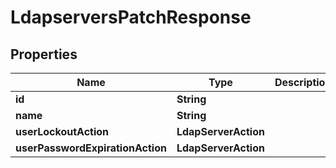 

# LdapserversPatchResponse


## Properties

| Name | Type | Description | Notes |
|------------ | ------------- | ------------- | -------------|
|**id** | **String** |  |  [optional] |
|**name** | **String** |  |  [optional] |
|**userLockoutAction** | **LdapServerAction** |  |  [optional] |
|**userPasswordExpirationAction** | **LdapServerAction** |  |  [optional] |



